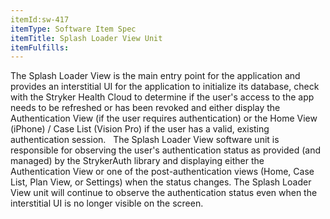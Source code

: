 ```yaml
---
itemId:sw-417
itemType: Software Item Spec
itemTitle: Splash Loader View Unit
itemFulfills: 
---
```

The Splash Loader View is the main entry point for the application and provides an interstitial UI for the application to initialize its database, check with the Stryker Health Cloud to determine if the user's access to the app needs to be refreshed or has been revoked and either display the Authentication View (if the user requires authentication) or the Home View (iPhone) / Case List (Vision Pro) if the user has a valid, existing authentication session.
 
The Splash Loader View software unit is responsible for observing the user's authentication status as provided (and managed) by the StrykerAuth library and displaying either the Authentication View or one of the post-authentication views (Home, Case List, Plan View, or Settings) when the status changes. The Splash Loader View unit will continue to observe the authentication status even when the interstitial UI is no longer visible on the screen.